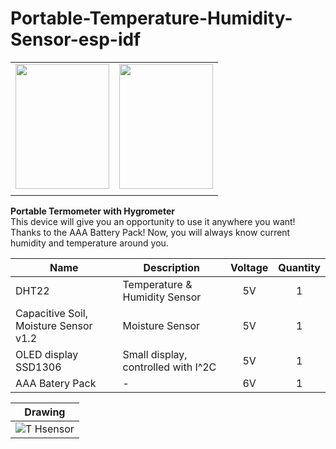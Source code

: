 # Portable-Temperature-Humidity-Sensor-esp-idf
    
  |   | |
| :----: | :----: |
| <img src="https://user-images.githubusercontent.com/89953755/181545961-427d9dde-645f-4ad7-a309-6bea34257260.jpg" data-canonical-src="https://gyazo.com/eb5c5741b6a9a16c692170a41a49c858.png" width="150" height="200" /> | <img src="https://user-images.githubusercontent.com/89953755/181546453-ec110ed9-a34f-4327-81be-692452376273.jpg" data-canonical-src="https://gyazo.com/eb5c5741b6a9a16c692170a41a49c858.png" width="150" height="200" /> |
  |||  
    
 **Portable Termometer with Hygrometer**  
   This device will give you an opportunity to use it anywhere you want! Thanks to the AAA Battery Pack! Now, you will always know current humidity and temperature around you.
      
| **Name** | **Description** | **Voltage** | **Quantity** |
|------|-------------|:-------:|:--------:|
| DHT22 | Temperature & Humidity Sensor | 5V | 1 |
| Capacitive Soil, Moisture Sensor v1.2 | Moisture Sensor | 5V | 1 |
| OLED display SSD1306 | Small display, controlled with I^2C | 5V | 1 |
| AAA Batery Pack | - | 6V | 1 |  
  
  | **Drawing** |
| :----: |
| ![T Hsensor](https://user-images.githubusercontent.com/89953755/181545794-af076caf-ab51-4106-aa0f-8b66aecfb93c.png) |
